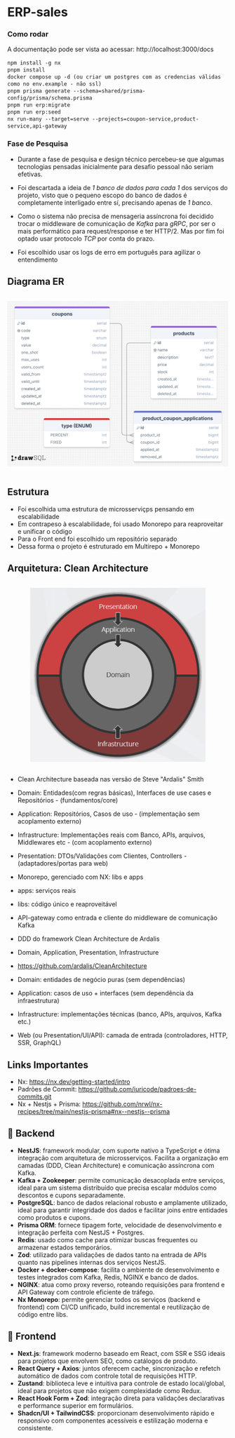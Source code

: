 # ERP-sales

### Como rodar

A documentação pode ser vista ao acessar: http://localhost:3000/docs

```
npm install -g nx
pnpm install
docker compose up -d (ou criar um postgres com as credencias válidas como no env.example - não ssl)
pnpm prisma generate --schema=shared/prisma-config/prisma/schema.prisma
pnpm run erp:migrate
pnpm run erp:seed
nx run-many --target=serve --projects=coupon-service,product-service,api-gateway
```

### Fase de Pesquisa

- Durante a fase de pesquisa e design técnico percebeu-se que algumas tecnologias pensadas inicialmente para desafio pessoal não seriam efetivas.

* Foi descartada a ideia de *1 banco de dados para cada 1* dos serviços do projeto, visto que o pequeno escopo do banco de dados é completamente interligado entre sí, precisando apenas de *1 banco*.

* Como o sistema não precisa de mensageria assíncrona foi decidido trocar o middleware de comunicação de *Kafka* para *gRPC*, por ser o mais performático para request/response e ter HTTP/2. Mas por fim foi optado usar protocolo *TCP* por conta do prazo.

* Foi escolhido usar os logs de erro em português para agilizar o entendimento


## Diagrama ER

<div style="width: 100%; display: flex; justify-content: center; align-items: center">

<div style="width: 800px;">

![er](./docs/imgs/drawsql-er-1.png)

</div>

</div>

## Estrutura

* Foi escolhida uma estrutura de microsserviçps pensando em escalabilidade
* Em contrapeso à escalabilidade, foi usado Monorepo para reaproveitar e unificar o código
* Para o Front end foi escolhido um repositório separado
* Dessa forma o projeto é estruturado em Multirepo + Monorepo

## Arquitetura: Clean Architecture

<div style="width: 100%; display: flex; justify-content: center; align-items: center">

<div style="width: 400px;">

![arquitetura](./docs/imgs/ca-diagram.png)

</div>

</div>

* Clean Architecture baseada nas versão de Steve "Ardalis" Smith
 * Domain: Entidades(com regras básicas), Interfaces de use cases e Repositórios - (fundamentos/core)
 * Application: Repositórios, Casos de uso - (implementação sem acoplamento externo) 
 * Infrastructure: Implementações reais com Banco, APIs, arquivos, Middlewares etc - (com acoplamento externo)
 * Presentation: DTOs/Validações com Clientes, Controllers - (adaptadores/portas para web)

* Monorepo, gerenciado com NX: libs e apps
 * apps: serviços reais
 * libs: código único e reaproveitável

* API-gateway como entrada e cliente do middleware de comunicação Kafka

* DDD do framework Clean Architecture de Ardalis
 * Domain, Application, Presentation, Infrastructure
 * https://github.com/ardalis/CleanArchitecture
 * Domain: entidades de negócio puras (sem dependências)
 * Application: casos de uso + interfaces (sem dependência da infraestrutura)
 * Infrastructure: implementações técnicas (banco, APIs, arquivos, Kafka etc.)
 * Web (ou Presentation/UI/API): camada de entrada (controladores, HTTP, SSR, GraphQL)

## Links Importantes

* Nx: https://nx.dev/getting-started/intro 
* Padrões de Commit: https://github.com/iuricode/padroes-de-commits.git 
* Nx + Nestjs + Prisma: https://github.com/nrwl/nx-recipes/tree/main/nestjs-prisma#nx--nestjs--prisma 

## 🧠 Backend

- **NestJS**: framework modular, com suporte nativo a TypeScript e ótima integração com arquitetura de microsserviços. Facilita a organização em camadas (DDD, Clean Architecture) e comunicação assíncrona com Kafka.
- **Kafka + Zookeeper**: permite comunicação desacoplada entre serviços, ideal para um sistema distribuído que precisa escalar módulos como descontos e cupons separadamente.
- **PostgreSQL**: banco de dados relacional robusto e amplamente utilizado, ideal para garantir integridade dos dados e facilitar joins entre entidades como produtos e cupons.
- **Prisma ORM**: fornece tipagem forte, velocidade de desenvolvimento e integração perfeita com NestJS + Postgres.
- **Redis**: usado como cache para otimizar buscas frequentes ou armazenar estados temporários.
- **Zod**: utilizado para validações de dados tanto na entrada de APIs quanto nas pipelines internas dos serviços NestJS.
- **Docker + docker-compose**: facilita o ambiente de desenvolvimento e testes integrados com Kafka, Redis, NGINX e banco de dados.
- **NGINX**: atua como proxy reverso, roteando requisições para frontend e API Gateway com controle eficiente de tráfego.
- **Nx Monorepo**: permite gerenciar todos os serviços (backend e frontend) com CI/CD unificado, build incremental e reutilização de código entre libs.

## 🎨 Frontend

- **Next.js**: framework moderno baseado em React, com SSR e SSG ideais para projetos que envolvem SEO, como catálogos de produto.
- **React Query + Axios**: juntos oferecem cache, sincronização e refetch automático de dados com controle total de requisições HTTP.
- **Zustand**: biblioteca leve e intuitiva para controle de estado local/global, ideal para projetos que não exigem complexidade como Redux.
- **React Hook Form + Zod**: integração direta para validações declarativas e performance superior em formulários.
- **Shadcn/UI + TailwindCSS**: proporcionam desenvolvimento rápido e responsivo com componentes acessíveis e estilização moderna e consistente.
